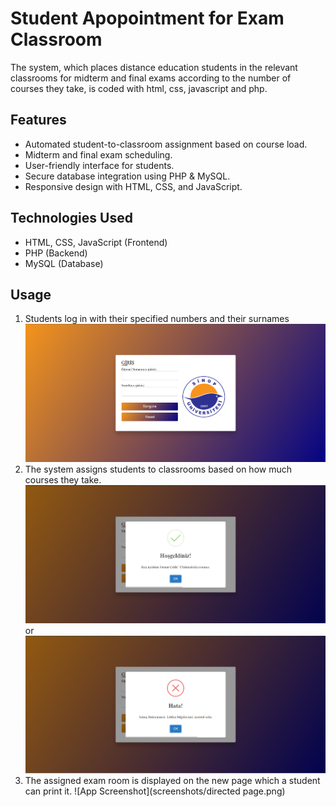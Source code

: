 # Student Apopointment for Exam Classroom
The system, which places distance education students in the relevant classrooms for midterm and final exams according to the number of courses they take, is coded with html, css, javascript and php.
## Features
- Automated student-to-classroom assignment based on course load.
- Midterm and final exam scheduling.
- User-friendly interface for students.
- Secure database integration using PHP & MySQL.
- Responsive design with HTML, CSS, and JavaScript.
## Technologies Used
- HTML, CSS, JavaScript (Frontend)
- PHP (Backend)
- MySQL (Database)
## Usage
1. Students log in with their specified numbers and their surnames ![App Screenshot](screenshots/home-page.png)
2. The system assigns students to classrooms based on how much courses they take. ![App Screenshot](screenshots/success.png) or ![App Screenshot](screenshots/error.png)
3. The assigned exam room is displayed on the new page which a student can print it. ![App Screenshot](screenshots/directed page.png)
